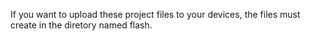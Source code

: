If you want to upload these project files to your devices, the files must create in the diretory named flash.